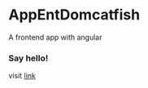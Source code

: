 # AppEntDomcatfish
A frontend app with angular

### Say hello!
visit [link](https://debim.gciapp.com.ng)

